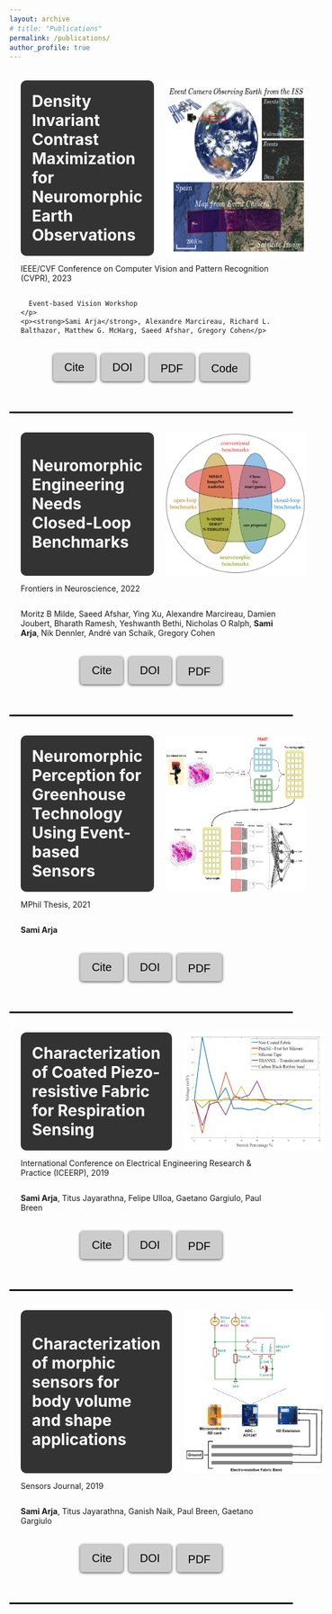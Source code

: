 ```yaml
---
layout: archive
# title: "Publications"
permalink: /publications/
author_profile: true
---
```



<style>
  .button-container {
    display: flex;
    justify-content: center;
    gap: 10px;
    margin-bottom: 20px;
  }
  .button {
    background-color: #cccccc;
    border: none;
    color: white;
    padding: 10px 20px;
    text-align: center;
    text-decoration: none;
    display: inline-block;
    font-size: 25px;
    margin: 0;
    cursor: pointer;
    border-radius: 5px;
    transition: background-color 0.3s ease;
    box-shadow: 0px 1px 5px rgba(0, 0, 0, 0.8);
  }
  .button:hover {
    background-color: #999999;
  }
  .button:active {
    box-shadow: inset 0px 1px 5px rgba(0, 0, 0, 0.2);
  }
  .button a {
    color: black;
    text-decoration: none;
  }
</style>

<script>
  function copyDOI5() {
    var doiLink = "arXiv:2304.14125";
    copyToClipboard(doiLink);
  }
  function copyCitation5() {
    fetch('dcmax.bib')
      .then(response => response.text())
      .then(text => {
        copyToClipboard(text);
      })
      .catch(error => console.log(error));
  }
  function copyToClipboard(text) {
    var textarea = document.createElement("textarea");
    textarea.value = text;
    document.body.appendChild(textarea);
    textarea.select();
    document.execCommand("copy");
    document.body.removeChild(textarea);
    alert("Copied to clipboard: " + text);
  }
</script>


<div style="padding: 20px; border-radius: 10px;">
  <div style="display: flex; align-items: stretch;">
    <div style="flex-grow: 1; display: flex; align-items: center; justify-content: center; background-color: #333; padding: 20px; border-radius: 10px;">
      <h1 style="font-size: 28px; margin: 0; color: white;">Density Invariant Contrast Maximization for Neuromorphic Earth Observations</h1>
    </div>
    <img src="./../images/cvpr_front_img.png" style="width: 250px; height: auto; margin-left: 20px;">
  </div>
  
  <div style="display: flex; flex-direction: column;">
    <p>
      IEEE/CVF Conference on Computer Vision and Pattern Recognition (CVPR), 2023

      Event-based Vision Workshop
    </p>
    <p><strong>Sami Arja</strong>, Alexandre Marcireau, Richard L. Balthazor, Matthew G. McHarg, Saeed Afshar, Gregory Cohen</p>
  </div>
  
  <div class="button-container" style="padding-top: 20px;">
    <button class="button" onclick="copyCitation5()" style="color: black; font-size: 20px;">Cite</button>
    <button class="button" onclick="copyDOI5()" style="color: black; font-size: 20px;">DOI</button>
    <button class="button"><a href="https://arxiv.org/pdf/2304.14125.pdf" style="color: black; font-size: 20px;">PDF</a></button>
    <button class="button"><a href="https://github.com/neuromorphicsystems/event_warping" style="color: black; font-size: 20px;">Code</a></button>
  </div>
</div>


<hr style="border:1px solid black">

<div style="padding: 20px; border-radius: 10px;">
  <div style="display: flex; align-items: stretch;">
    <div style="flex-grow: 1; display: flex; align-items: center; justify-content: center; background-color: #333; padding: 20px; border-radius: 10px;">
      <h1 style="font-size: 28px; margin: 0; color: white;">Neuromorphic Engineering Needs Closed-Loop Benchmarks</h1>
    </div>
    <img src="./../images/benchmark.png" style="width: 250px; height: auto; margin-left: 20px;">
  </div>
  <div style="display: flex; flex-direction: column;">
    <p>
      Frontiers in Neuroscience, 2022
    </p>
    <p>Moritz B Milde, Saeed Afshar, Ying Xu, Alexandre Marcireau, Damien Joubert, Bharath Ramesh, Yeshwanth Bethi, Nicholas O Ralph, <strong>Sami Arja</strong>, Nik Dennler, André van Schaik, Gregory Cohen</p>
  </div>
  <div class="button-container" style="padding-top: 20px;">
    <button class="button" onclick="copyCitation4()" style="color: black; font-size: 20px;">Cite</button>
    <button class="button" onclick="copyDOI4()" style="color: black; font-size: 20px;">DOI</button>
    <button class="button"><a href="https://researchdirect.westernsydney.edu.au/islandora/object/uws:69020/datastream/PDF/view" style="color: black; font-size: 20px;">PDF</a></button>
  </div>
</div>


<style>
  .button-container {
    display: flex;
    justify-content: center;
    gap: 10px;
    margin-bottom: 20px;
  }
  .button {
    background-color: #cccccc;
    border: none;
    color: white;
    padding: 10px 20px;
    text-align: center;
    text-decoration: none;
    display: inline-block;
    font-size: 25px;
    margin: 0;
    cursor: pointer;
    border-radius: 5px;
    transition: background-color 0.3s ease;
    box-shadow: 0px 1px 5px rgba(0, 0, 0, 0.8);
  }
  .button:hover {
    background-color: #999999;
  }
  .button:active {
    box-shadow: inset 0px 1px 5px rgba(0, 0, 0, 0.2);
  }
  .button a {
    color: black;
    text-decoration: none;
  }
</style>

<script>
  function copyDOI4() {
    var doiLink = "https://doi.org/10.3389/fnins.2022.813555";
    copyToClipboard(doiLink);
  }
  function copyCitation4() {
    fetch('benchamrk.bib')
      .then(response => response.text())
      .then(text => {
        copyToClipboard(text);
      })
      .catch(error => console.log(error));
  }
  function copyToClipboard(text) {
    var textarea = document.createElement("textarea");
    textarea.value = text;
    document.body.appendChild(textarea);
    textarea.select();
    document.execCommand("copy");
    document.body.removeChild(textarea);
    alert("Copied to clipboard: " + text);
  }
</script>


<hr style="border:1px solid black">


<div style="padding: 20px; border-radius: 10px;">
  <div style="display: flex; align-items: stretch;">
    <div style="flex-grow: 1; display: flex; align-items: center; justify-content: center; background-color: #333; padding: 20px; border-radius: 10px;">
      <h1 style="font-size: 28px; margin: 0; color: white;">Neuromorphic Perception for Greenhouse Technology Using Event-based Sensors</h1>
    </div>
    <img src="./../images/secondnetworkarchitecturemodified.jpg" style="width: 250px; height: auto; margin-left: 20px;">
  </div>
  <div style="display: flex; flex-direction: column;">
    <p>
      MPhil Thesis, 2021
    </p>
    <p><strong>Sami Arja</strong></p>
  </div>
  <div class="button-container" style="padding-top: 20px;">
    <button class="button" onclick="copyCitation3()" style="color: black; font-size: 20px;">Cite</button>
    <button class="button" onclick="copyDOI3()" style="color: black; font-size: 20px;">DOI</button>
    <button class="button"><a href="https://researchdirect.westernsydney.edu.au/islandora/object/uws:67799/datastream/PDF/view" style="color: black; font-size: 20px;">PDF</a></button>
  </div>
</div>


<style>
  .button-container {
    display: flex;
    justify-content: center;
    gap: 10px;
    margin-bottom: 20px;
  }
  .button {
    background-color: #cccccc;
    border: none;
    color: white;
    padding: 10px 20px;
    text-align: center;
    text-decoration: none;
    display: inline-block;
    font-size: 25px;
    margin: 0;
    cursor: pointer;
    border-radius: 5px;
    transition: background-color 0.3s ease;
    box-shadow: 0px 1px 5px rgba(0, 0, 0, 0.8);
  }
  .button:hover {
    background-color: #999999;
  }
  .button:active {
    box-shadow: inset 0px 1px 5px rgba(0, 0, 0, 0.2);
  }
  .button a {
    color: black;
    text-decoration: none;
  }
</style>

<script>
  function copyDOI3() {
    var doiLink = "http://hdl.handle.net/1959.7/uws:67799";
    copyToClipboard(doiLink);
  }
  function copyCitation3() {
    fetch('mphilthesis.bib')
      .then(response => response.text())
      .then(text => {
        copyToClipboard(text);
      })
      .catch(error => console.log(error));
  }
  function copyToClipboard(text) {
    var textarea = document.createElement("textarea");
    textarea.value = text;
    document.body.appendChild(textarea);
    textarea.select();
    document.execCommand("copy");
    document.body.removeChild(textarea);
    alert("Copied to clipboard: " + text);
  }
</script>


<hr style="border:1px solid black">

<div style="padding: 20px; border-radius: 10px;">
  <div style="display: flex; align-items: stretch;">
    <div style="flex-grow: 1; display: flex; align-items: center; justify-content: center; background-color: #333; padding: 20px; border-radius: 10px;">
      <h1 style="font-size: 28px; margin: 0; color: white;">Characterization of Coated Piezo-resistive Fabric for Respiration Sensing</h1>
    </div>
    <img src="./../images/stretch.png" style="width: 250px; height: auto; margin-left: 20px;">
  </div>
  <div style="display: flex; flex-direction: column;">
    <p>
      International Conference on Electrical Engineering Research & Practice (ICEERP), 2019
    </p>
    <p><strong>Sami Arja</strong>, Titus Jayarathna, Felipe Ulloa, Gaetano Gargiulo, Paul Breen</p>
  </div>
  <div class="button-container" style="padding-top: 20px;">
    <button class="button" onclick="copyCitation2()" style="color: black; font-size: 20px;">Cite</button>
    <button class="button" onclick="copyDOI2()" style="color: black; font-size: 20px;">DOI</button>
    <button class="button"><a href="https://www.researchgate.net/profile/Titus-Nanda-Kumara/publication/338599389_Characterization_of_Coated_Piezo-resistive_Fabric_for_Respiration_Sensing/links/5e7aef2ea6fdcc57b7bbb8a9/Characterization-of-Coated-Piezo-resistive-Fabric-for-Respiration-Sensing.pdf" style="color: black; font-size: 20px;">PDF</a></button>
  </div>
</div>


<style>
  .button-container {
    display: flex;
    justify-content: center;
    gap: 10px;
    margin-bottom: 20px;
  }
  .button {
    background-color: #cccccc;
    border: none;
    color: white;
    padding: 10px 20px;
    text-align: center;
    text-decoration: none;
    display: inline-block;
    font-size: 25px;
    margin: 0;
    cursor: pointer;
    border-radius: 5px;
    transition: background-color 0.3s ease;
    box-shadow: 0px 1px 5px rgba(0, 0, 0, 0.8);
  }
  .button:hover {
    background-color: #999999;
  }
  .button:active {
    box-shadow: inset 0px 1px 5px rgba(0, 0, 0, 0.2);
  }
  .button a {
    color: black;
    text-decoration: none;
  }
</style>

<script>
  function copyDOI2() {
    var doiLink = "10.1109/ICEERP49088.2019.8956989";
    copyToClipboard(doiLink);
  }
  function copyCitation2() {
    fetch('characterisation_fabric_band_ICREEP.bib')
      .then(response => response.text())
      .then(text => {
        copyToClipboard(text);
      })
      .catch(error => console.log(error));
  }
  function copyToClipboard(text) {
    var textarea = document.createElement("textarea");
    textarea.value = text;
    document.body.appendChild(textarea);
    textarea.select();
    document.execCommand("copy");
    document.body.removeChild(textarea);
    alert("Copied to clipboard: " + text);
  }
</script>


<hr style="border:1px solid black">


<div style="padding: 20px; border-radius: 10px;">
  <div style="display: flex; align-items: stretch;">
    <div style="flex-grow: 1; display: flex; align-items: center; justify-content: center; background-color: #333; padding: 20px; border-radius: 10px;">
      <h1 style="font-size: 28px; margin: 0; color: white;">Characterization of morphic sensors for body volume and shape applications</h1>
    </div>
    <img src="./../images/ADC.png" style="width: 250px; height: auto; margin-left: 20px;">
  </div>
  <div style="display: flex; flex-direction: column;">
    <p>
      Sensors Journal, 2019
    </p>
    <p><strong>Sami Arja</strong>, Titus Jayarathna, Ganish Naik, Paul Breen, Gaetano Gargiulo</p>
  </div>
  <div class="button-container" style="padding-top: 20px;">
    <button class="button" onclick="copyCitation1()" style="color: black; font-size: 20px;">Cite</button>
    <button class="button" onclick="copyDOI1()" style="color: black; font-size: 20px;">DOI</button>
    <button class="button"><a href="https://pdfs.semanticscholar.org/5b6f/de4216f65d88bff0b6bbce2c31b687d410a1.pdf?_gl=1*11wka38*_ga*NjkwMDkyNDczLjE2ODIyNTY1Nzk.*_ga_H7P4ZT52H5*MTY4MjY1MTMwMC41LjAuMTY4MjY1MTY1OS4wLjAuMA" style="color: black; font-size: 20px;">PDF</a></button>
  </div>
</div>



<style>
  .button-container {
    display: flex;
    justify-content: center;
    gap: 10px;
    margin-bottom: 20px;
  }
  .button {
    background-color: #cccccc;
    border: none;
    color: white;
    padding: 10px 20px;
    text-align: center;
    text-decoration: none;
    display: inline-block;
    font-size: 25px;
    margin: 0;
    cursor: pointer;
    border-radius: 5px;
    transition: background-color 0.3s ease;
    box-shadow: 0px 1px 5px rgba(0, 0, 0, 0.8);
  }
  .button:hover {
    background-color: #999999;
  }
  .button:active {
    box-shadow: inset 0px 1px 5px rgba(0, 0, 0, 0.2);
  }
  .button a {
    color: black;
    text-decoration: none;
  }
</style>

<script>
  function copyDOI1() {
    var doiLink = "https://doi.org/10.3390/s20010090";
    copyToClipboard(doiLink);
  }
  function copyCitation1() {
    fetch('characterisation_fabric_band.bib')
      .then(response => response.text())
      .then(text => {
        copyToClipboard(text);
      })
      .catch(error => console.log(error));
  }
  function copyToClipboard(text) {
    var textarea = document.createElement("textarea");
    textarea.value = text;
    document.body.appendChild(textarea);
    textarea.select();
    document.execCommand("copy");
    document.body.removeChild(textarea);
    alert("Copied to clipboard: " + text);
  }
</script>


<hr style="border:1px solid black">
